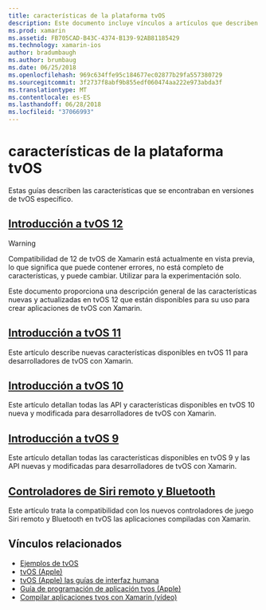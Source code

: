 ```yaml
---
title: características de la plataforma tvOS
description: Este documento incluye vínculos a artículos que describen las características incluyen en tvOS varias versiones. También incluye vínculos a un documento que describe los controladores de Siri remoto y Bluetooth.
ms.prod: xamarin
ms.assetid: FB705CAD-B43C-4374-B139-92AB81185429
ms.technology: xamarin-ios
author: bradumbaugh
ms.author: brumbaug
ms.date: 06/25/2018
ms.openlocfilehash: 969c634ffe95c184677ec02877b29fa557380729
ms.sourcegitcommit: 3f2737f8abf9b855edf060474aa222e973abda3f
ms.translationtype: MT
ms.contentlocale: es-ES
ms.lasthandoff: 06/28/2018
ms.locfileid: "37066993"
---
```

# <a name="tvos-platform-features"></a>características de la plataforma tvOS

Estas guías describen las características que se encontraban en versiones de tvOS específico.

## <a name="introduction-to-tvos-12iostvosplatformintroduction-to-tvos12indexmd"></a>[Introducción a tvOS 12](~/ios/tvos/platform/introduction-to-tvos12/index.md)

> [!WARNING]
> Compatibilidad de 12 de tvOS de Xamarin está actualmente en vista previa, lo que significa que puede contener errores, no está completo de características, y puede cambiar.
> Utilizar para la experimentación solo.

Este documento proporciona una descripción general de las características nuevas y actualizadas en tvOS 12 que están disponibles para su uso para crear aplicaciones de tvOS con Xamarin.

## <a name="introduction-to-tvos-11iostvosplatformintroduction-to-tvos11md"></a>[Introducción a tvOS 11](~/ios/tvos/platform/introduction-to-tvos11.md)

Este artículo describe nuevas características disponibles en tvOS 11 para desarrolladores de tvOS con Xamarin.

## <a name="introduction-to-tvos-10iostvosplatformintroduction-to-tvos10indexmd"></a>[Introducción a tvOS 10](~/ios/tvos/platform/introduction-to-tvos10/index.md)

Este artículo detallan todas las API y características disponibles en tvOS 10 nueva y modificada para desarrolladores de tvOS con Xamarin.

## <a name="introduction-to-tvos-9iostvosplatformtvos9md"></a>[Introducción a tvOS 9](~/ios/tvos/platform/tvos9.md)

Este artículo detallan todas las características disponibles en tvOS 9 y las API nuevas y modificadas para desarrolladores de tvOS con Xamarin.

## <a name="siri-remote-and-bluetooth-controllersiostvosplatformremote-bluetoothmd"></a>[Controladores de Siri remoto y Bluetooth](~/ios/tvos/platform/remote-bluetooth.md)

Este artículo trata la compatibilidad con los nuevos controladores de juego Siri remoto y Bluetooth en tvOS las aplicaciones compiladas con Xamarin.

## <a name="related-links"></a>Vínculos relacionados

- [Ejemplos de tvOS](https://developer.xamarin.com/samples/tvos/all/)
- [tvOS (Apple)](https://developer.apple.com/tvos/)
- [tvOS (Apple) las guías de interfaz humana](https://developer.apple.com/tvos/human-interface-guidelines/)
- [Guía de programación de aplicación tvos (Apple)](https://developer.apple.com/library/prerelease/tvos/documentation/General/Conceptual/AppleTV_PG/)
- [Compilar aplicaciones tvos con Xamarin (vídeo)](https://university.xamarin.com/lightninglectures/tvos-with-xamarin)

